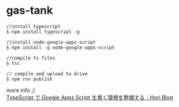 # gas-tank

```
//install typescript
$ npm install typescript -g

//install node-google-apps-script
$ npm install -g node-google-apps-script

//compile ts files
$ tsc

// compile and upload to drive
$ npm run publish
```

more info ;)  
[TypeScript で Google Apps Script を書く環境を整備する｜Hori Blog](https://hori-ryota.com/blog/googleappsscript-by-typescript/)
